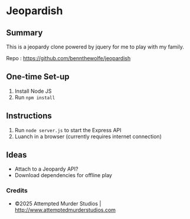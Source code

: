# Jeopardish
## Summary
This is a jeopardy clone powered by jquery for me to play with my family.

Repo : https://github.com/bennthewolfe/jeopardish

## One-time Set-up
1. Install Node JS
2. Run ```npm install```

## Instructions
1. Run ```node server.js``` to start the Express API
2. Luanch in a browser (currently requires internet connection)

## Ideas
- Attach to a Jeopardy API?
- Download dependencies for offline play

### Credits
- &copy;2025 Attempted Murder Studios | http://www.attemptedmurderstudios.com